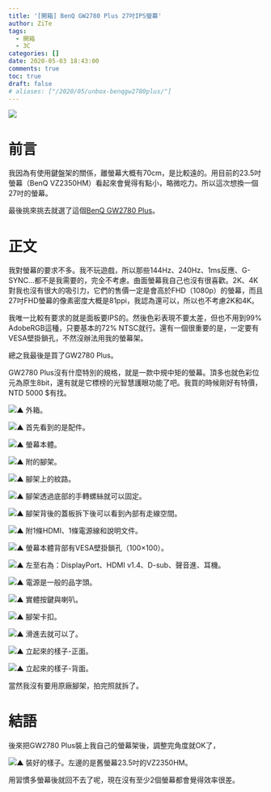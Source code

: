 ```yaml
---
title: '[開箱] BenQ GW2780 Plus 27吋IPS螢幕'
author: ZiTe
tags:
  - 開箱
  - 3C
categories: []
date: 2020-05-03 18:43:00
comments: true
toc: true
draft: false
# aliases: ["/2020/05/unbox-benqgw2780plus/"]
---
```

![](https://1.bp.blogspot.com/-Yt9q3oVyt3w/Xq6qG1YpZeI/AAAAAAAACSU/3G9o-BC0H7c54ZmU1ojwrkxvPFR5wJFBQCPcBGAsYHg/s400/BenQ%2BGW2780%2BPlus_15.JPG)

# 前言

我因為有使用鍵盤架的關係，離螢幕大概有70cm，是比較遠的。用目前的23.5吋螢幕（BenQ VZ2350HM）看起來會覺得有點小，略微吃力。所以這次想換一個27吋的螢幕。

最後挑來挑去就選了這個[BenQ GW2780 Plus](https://www.benq.com/zh-tw/monitor/video-enjoyment/gw2780-plus.html)。

<!--more-->

# 正文

我對螢幕的要求不多。我不玩遊戲，所以那些144Hz、240Hz、1ms反應、G-SYNC...都不是我需要的，完全不考慮。曲面螢幕我自己也沒有很喜歡。2K、4K對我也沒有很大的吸引力，它們的售價一定是會高於FHD（1080p）的螢幕，而且27吋FHD螢幕的像素密度大概是81ppi，我認為還可以，所以也不考慮2K和4K。

我唯一比較有要求的就是面板要IPS的。然後色彩表現不要太差，但也不用到99% AdobeRGB這種，只要基本的72% NTSC就行。還有一個很重要的是，一定要有VESA壁掛鎖孔，不然沒辦法用我的螢幕架。

總之我最後是買了GW2780 Plus。

GW2780 Plus沒有什麼特別的規格，就是一款中規中矩的螢幕。頂多也就色彩位元為原生8bit，還有就是它標榜的光智慧護眼功能了吧。我買的時候剛好有特價，NTD 5000 $有找。

![▲ 外箱。](https://1.bp.blogspot.com/-IsG9RGUQpWw/Xq6iBG4c7VI/AAAAAAAACR0/M-XRzPaRiKwd45cK2QE6tATusGvkl59ygCPcBGAsYHg/s1600/BenQ%2BGW2780%2BPlus_01.JPG)

![▲ 首先看到的是配件。](https://1.bp.blogspot.com/-vZqTEV1yWZA/Xq6iBFv6hoI/AAAAAAAACR0/apawLZELHRIl_oFKxQqca5UhU8i-eeaWACPcBGAsYHg/s1600/BenQ%2BGW2780%2BPlus_02.JPG)

![▲ 螢幕本體。](https://4.bp.blogspot.com/-3-7qbIbLpgk/Xq6iBAhlS5I/AAAAAAAACR0/O8NUj8zjVjYDKNUa1OdXZyAJbib5gccmgCPcBGAsYHg/s1600/BenQ%2BGW2780%2BPlus_03.JPG)

![▲ 附的腳架。](https://3.bp.blogspot.com/-gj_oSBk0fA8/Xq6iBHIf51I/AAAAAAAACR0/Um4xgkWAi-8rrWjQ3MzoWs4fVCYICE3NACPcBGAsYHg/s1600/BenQ%2BGW2780%2BPlus_04.JPG)

![▲ 腳架上的紋路。](https://3.bp.blogspot.com/-1ih-E1ViPa4/Xq6iBH_zyvI/AAAAAAAACR0/-w9ec_DxYOcNEtRr1CjixT3frHWLgFxjACPcBGAsYHg/s1600/BenQ%2BGW2780%2BPlus_05.JPG)

![▲ 腳架透過底部的手轉螺絲就可以固定。](https://2.bp.blogspot.com/-P-bcXB-pg-w/Xq6iBMk1tmI/AAAAAAAACR0/9RaGDp0Elk0BlcJVF-hf1Eur89N7h8bGgCPcBGAsYHg/s1600/BenQ%2BGW2780%2BPlus_06.JPG)

![▲ 腳架背後的蓋板拆下後可以看到內部有走線空間。](https://3.bp.blogspot.com/-t2Ajc-I3sNQ/Xq6iBFHEagI/AAAAAAAACR0/vTytHuZSqTYWan0aHdGT-InuGHEcxoWDgCPcBGAsYHg/s1600/BenQ%2BGW2780%2BPlus_07.JPG)

![▲ 附1條HDMI、1條電源線和說明文件。](https://4.bp.blogspot.com/-J6j2yWqFL0c/Xq6iBG9Ov8I/AAAAAAAACR0/khc7p0-OM-4UXAeUc4qoMQNes9bqprIwwCPcBGAsYHg/s1600/BenQ%2BGW2780%2BPlus_08.JPG)

![▲ 螢幕本體背部有VESA壁掛鎖孔（100×100）。](https://1.bp.blogspot.com/-mo_i8UOgCwA/Xq6iBNlSV3I/AAAAAAAACR0/SxKEQksxJh0s-g4flD2E9pbH3FnSafKLgCPcBGAsYHg/s1600/BenQ%2BGW2780%2BPlus_09.JPG)

![▲ 左至右為：DisplayPort、HDMI v1.4、D-sub、聲音進、耳機。](https://3.bp.blogspot.com/-hrVZ539Z8u4/Xq6iBMRMOtI/AAAAAAAACR0/Lei-VEoBQUMsaToZPWy_hVjDKWOMIMOoQCPcBGAsYHg/s1600/BenQ%2BGW2780%2BPlus_10.JPG)

![▲ 電源是一般的品字頭。](https://1.bp.blogspot.com/-sYA6CQ_wrSo/Xq6iBKFj9oI/AAAAAAAACR0/Kp9XP_uh5e88YzcysmizBSBHg2mCAUeIQCPcBGAsYHg/s1600/BenQ%2BGW2780%2BPlus_11.JPG)

![▲ 實體按鍵與喇叭。](https://2.bp.blogspot.com/-Pm-znxYPUIU/Xq6iBAx6rlI/AAAAAAAACR0/LD6iX4rfW44io3XXNXDciQiMwja9cmdvQCPcBGAsYHg/s1600/BenQ%2BGW2780%2BPlus_12.JPG)

![▲ 腳架卡扣。](https://1.bp.blogspot.com/-UHVk27_P-ss/Xq6iBC9rZ8I/AAAAAAAACR0/te9PApuLI3gnlkL_WC95GGHI8aPw7MNwwCPcBGAsYHg/s1600/BenQ%2BGW2780%2BPlus_13.JPG)

![▲ 滑進去就可以了。](https://3.bp.blogspot.com/-H9_xwDhqnh0/Xq6iBJebQJI/AAAAAAAACR0/9dv1QNZWFM8TvxC0ZXWIEU4OHqvZiSMfgCPcBGAsYHg/s1600/BenQ%2BGW2780%2BPlus_14.JPG)

![▲ 立起來的樣子-正面。](https://3.bp.blogspot.com/-tf_6mlRJW6s/Xq6iBDIsd0I/AAAAAAAACR0/kinNSpbRw_Ad1suu_a2ZHcVae1T1566nwCPcBGAsYHg/s1600/BenQ%2BGW2780%2BPlus_15.JPG)

![▲ 立起來的樣子-背面。](https://4.bp.blogspot.com/-nl4UyZJmqKI/Xq6iBJFQXgI/AAAAAAAACR0/-a-pZa45Sn0eIcWdnK6xrtAWUFAC8uefQCPcBGAsYHg/s1600/BenQ%2BGW2780%2BPlus_16.JPG)

當然我沒有要用原廠腳架，拍完照就拆了。

# 結語

後來把GW2780 Plus裝上我自己的螢幕架後，調整完角度就OK了，

![▲ 裝好的樣子。左邊的是舊螢幕23.5吋的VZ2350HM。](https://2.bp.blogspot.com/-yaivZLxS12M/Xq6iBLO6SiI/AAAAAAAACR0/15gmH_n9URUJ_MLFlqsUEYwEwM4_zemvgCPcBGAsYHg/s1600/BenQ%2BGW2780%2BPlus_17.JPG)

用習慣多螢幕後就回不去了呢，現在沒有至少2個螢幕都會覺得效率很差。
